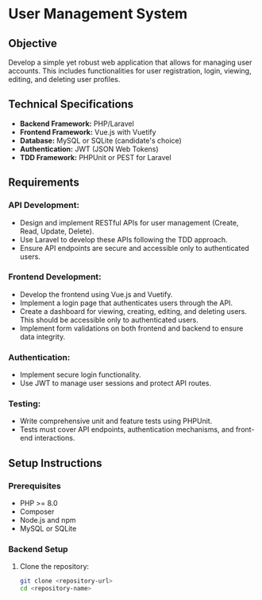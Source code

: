 # User Management System

## Objective
Develop a simple yet robust web application that allows for managing user accounts. This includes functionalities for user registration, login, viewing, editing, and deleting user profiles.

## Technical Specifications
- **Backend Framework:** PHP/Laravel
- **Frontend Framework:** Vue.js with Vuetify
- **Database:** MySQL or SQLite (candidate's choice)
- **Authentication:** JWT (JSON Web Tokens)
- **TDD Framework:** PHPUnit or PEST for Laravel

## Requirements

### API Development:
- Design and implement RESTful APIs for user management (Create, Read, Update, Delete).
- Use Laravel to develop these APIs following the TDD approach.
- Ensure API endpoints are secure and accessible only to authenticated users.

### Frontend Development:
- Develop the frontend using Vue.js and Vuetify.
- Implement a login page that authenticates users through the API.
- Create a dashboard for viewing, creating, editing, and deleting users. This should be accessible only to authenticated users.
- Implement form validations on both frontend and backend to ensure data integrity.

### Authentication:
- Implement secure login functionality.
- Use JWT to manage user sessions and protect API routes.

### Testing:
- Write comprehensive unit and feature tests using PHPUnit.
- Tests must cover API endpoints, authentication mechanisms, and front-end interactions.

## Setup Instructions

### Prerequisites
- PHP >= 8.0
- Composer
- Node.js and npm
- MySQL or SQLite

### Backend Setup
1. Clone the repository:
   ```bash
   git clone <repository-url>
   cd <repository-name>
